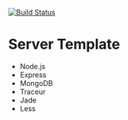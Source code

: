 [![Build Status](https://travis-ci.org/CarterNelms/tdd-calc.svg?branch=master)](https://travis-ci.org/CarterNelms/tdd-calc)

Server Template
===============

- Node.js
- Express
- MongoDB
- Traceur
- Jade
- Less
